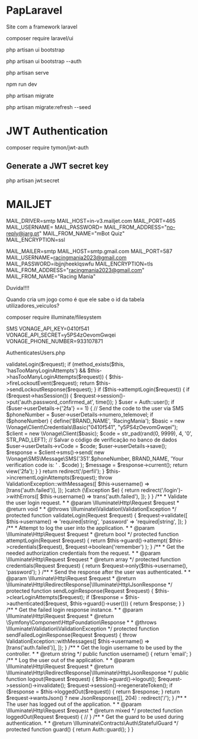 # PapLaravel
Site com a framework laravel

composer require laravel/ui

php artisan ui bootstrap

php artisan ui bootstrap --auth

php artisan serve

npm run dev

php artisan migrate 

php artisan migrate:refresh --seed


# JWT Authentication
composer require tymon/jwt-auth
## Generate a JWT secret key
php artisan jwt:secret

# MAILJET
MAIL_DRIVER=smtp
MAIL_HOST=in-v3.mailjet.com
MAIL_PORT=465
MAIL_USERNAME=
MAIL_PASSWORD=
MAIL_FROM_ADDRESS="no-reply@jarg.pt"
MAIL_FROM_NAME="mBot Quiz"  
MAIL_ENCRYPTION=ssl



MAIL_MAILER=smtp
MAIL_HOST=smtp.gmail.com
MAIL_PORT=587
MAIL_USERNAME=racingmania2023@gmail.com
MAIL_PASSWORD=ibjjnjheeklqswfu
MAIL_ENCRYPTION=tls
MAIL_FROM_ADDRESS="racingmania2023@gmail.com"
MAIL_FROM_NAME="Racing Mania"


Duvida!!!!

Quando cria um jogo como é que ele sabe o id da tabela utilizadores_veiculos?



composer require illuminate/filesystem


SMS
VONAGE_API_KEY=0410f541
VONAGE_API_SECRET=y5PS4zOevomGwqei
VONAGE_PHONE_NUMBER=933107871



AuthenticatesUsers.php

<?php

namespace Illuminate\Foundation\Auth;

use Illuminate\Http\JsonResponse;
use Illuminate\Http\Request;
use Illuminate\Validation\ValidationException;
use Vonage\Client;
use Vonage\Client\Credentials\Basic;
use Vonage\SMS\Message\Message;
use Vonage\Message\TextMessage;
use Vonage\SMS\Message\SMS;
use Illuminate\Support\Facades\Auth;
use Illuminate\Support\Facades\DB;

trait AuthenticatesUsers
{
    use RedirectsUsers, ThrottlesLogins;

    /**
     * Show the application's login form.
     *
     * @return \Illuminate\View\View
     */
    public function showLoginForm()
    {
        return view('auth.login');
    }

    /**
     * Handle a login request to the application.
     *
     * @param  \Illuminate\Http\Request  $request
     * @return \Illuminate\Http\RedirectResponse|\Illuminate\Http\Response|\Illuminate\Http\JsonResponse
     *
     * @throws \Illuminate\Validation\ValidationException
     */
    public function login(Request $request)
    {
        try {
            $this->validateLogin($request);

            if (method_exists($this, 'hasTooManyLoginAttempts') && $this->hasTooManyLoginAttempts($request)) {
                $this->fireLockoutEvent($request);

                return $this->sendLockoutResponse($request);
            }

            if ($this->attemptLogin($request)) {
                if ($request->hasSession()) {
                    $request->session()->put('auth.password_confirmed_at', time());
                }

                $user = Auth::user();

                if ($user->userDetails->{'2fa'} == 1) {
                    // Send the code to the user via SMS
                    $phoneNumber = $user->userDetails->numero_telemovel;
                    if ($phoneNumber) {
                        define('BRAND_NAME', 'RacingMania');
                        $basic = new \Vonage\Client\Credentials\Basic("0410f541", "y5PS4zOevomGwqei");
                        $client = new \Vonage\Client($basic);

                        $code = str_pad(rand(0, 9999), 4, '0', STR_PAD_LEFT);

                        // Salvar o código de verificação no banco de dados
                        $user->userDetails->vCode = $code;
                        $user->userDetails->save();
                        
                        $response = $client->sms()->send(
                            new \Vonage\SMS\Message\SMS('351'.$phoneNumber, BRAND_NAME, 'Your verification code is: ' . $code)
                        );

                        $message = $response->current();

                        return view('2fa');
                    }
                }

                return redirect('/perfil');
            }

            $this->incrementLoginAttempts($request);

            throw ValidationException::withMessages([
                $this->username() => [trans('auth.failed')],
            ]);
        }catch (\Exception $e) {
            return redirect('/login')->withErrors([
                $this->username() => trans('auth.failed'),
            ]);
        }
        
    }
    
    /**
     * Validate the user login request.
     *
     * @param  \Illuminate\Http\Request  $request
     * @return void
     *
     * @throws \Illuminate\Validation\ValidationException
     */
    protected function validateLogin(Request $request)
    {
        $request->validate([
            $this->username() => 'required|string',
            'password' => 'required|string',
        ]);
    }

    /**
     * Attempt to log the user into the application.
     *
     * @param  \Illuminate\Http\Request  $request
     * @return bool
     */
    protected function attemptLogin(Request $request)
    {
        return $this->guard()->attempt(
            $this->credentials($request), $request->boolean('remember')
        );
    }

    /**
     * Get the needed authorization credentials from the request.
     *
     * @param  \Illuminate\Http\Request  $request
     * @return array
     */
    protected function credentials(Request $request)
    {
        return $request->only($this->username(), 'password');
    }

    /**
     * Send the response after the user was authenticated.
     *
     * @param  \Illuminate\Http\Request  $request
     * @return \Illuminate\Http\RedirectResponse|\Illuminate\Http\JsonResponse
     */
    protected function sendLoginResponse(Request $request)
    {
        $this->clearLoginAttempts($request);
    
        if ($response = $this->authenticated($request, $this->guard()->user())) {
            return $response;
        }
        
         
    }


    /**
     * Get the failed login response instance.
     *
     * @param  \Illuminate\Http\Request  $request
     * @return \Symfony\Component\HttpFoundation\Response
     *
     * @throws \Illuminate\Validation\ValidationException
     */
    protected function sendFailedLoginResponse(Request $request)
    {
        throw ValidationException::withMessages([
            $this->username() => [trans('auth.failed')],
        ]);
    }

    /**
     * Get the login username to be used by the controller.
     *
     * @return string
     */
    public function username()
    {
        return 'email';
    }

    /**
     * Log the user out of the application.
     *
     * @param  \Illuminate\Http\Request  $request
     * @return \Illuminate\Http\RedirectResponse|\Illuminate\Http\JsonResponse
     */
    public function logout(Request $request)
    {
        $this->guard()->logout();

        $request->session()->invalidate();

        $request->session()->regenerateToken();

        if ($response = $this->loggedOut($request)) {
            return $response;
        }

        return $request->wantsJson()
            ? new JsonResponse([], 204)
            : redirect('/');
    }

    /**
     * The user has logged out of the application.
     *
     * @param  \Illuminate\Http\Request  $request
     * @return mixed
     */
    protected function loggedOut(Request $request)
    {
        //
    }

    /**
     * Get the guard to be used during authentication.
     *
     * @return \Illuminate\Contracts\Auth\StatefulGuard
     */
    protected function guard()
    {
        return Auth::guard();
    }
}
